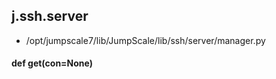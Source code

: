 ## j.ssh.server

- /opt/jumpscale7/lib/JumpScale/lib/ssh/server/manager.py

#### def get(con=None) 

